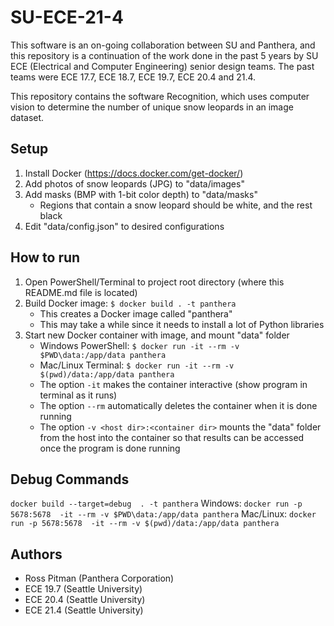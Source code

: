 # SU-ECE-21-4

This software is an on-going collaboration between SU and Panthera, and this repository is a continuation of the work done in the past 5 years by SU ECE (Electrical and Computer Engineering) senior design teams. The past teams were ECE 17.7, ECE 18.7, ECE 19.7, ECE 20.4 and 21.4.

This repository contains the software Recognition, which uses computer vision to determine the number of unique snow leopards in an image dataset.

## Setup

1. Install Docker (https://docs.docker.com/get-docker/)
2. Add photos of snow leopards (JPG) to "data/images"
3. Add masks (BMP with 1-bit color depth) to "data/masks"
    - Regions that contain a snow leopard should be white, and the rest black
4. Edit "data/config.json" to desired configurations

## How to run

1. Open PowerShell/Terminal to project root directory (where this README.md file is located)
2. Build Docker image: `$ docker build . -t panthera`
    - This creates a Docker image called "panthera"
    - This may take a while since it needs to install a lot of Python libraries
3. Start new Docker container with image, and mount "data" folder
    - Windows PowerShell: `$ docker run -it --rm -v $PWD\data:/app/data panthera`
    - Mac/Linux Terminal: `$ docker run -it --rm -v $(pwd)/data:/app/data panthera`
    - The option `-it` makes the container interactive (show program in terminal as it runs)
    - The option `--rm` automatically deletes the container when it is done running
    - The option `-v <host dir>:<container dir>` mounts the "data" folder from the host into the container so that results can be accessed once the program is done running

## Debug Commands
`docker build --target=debug  . -t panthera`
Windows: `docker run -p 5678:5678  -it --rm -v $PWD\data:/app/data panthera`
Mac/Linux: `docker run -p 5678:5678  -it --rm -v $(pwd)/data:/app/data panthera`

## Authors

- Ross Pitman (Panthera Corporation)
- ECE 19.7 (Seattle University)
- ECE 20.4 (Seattle University)
- ECE 21.4 (Seattle University)

